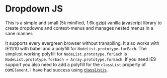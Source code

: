 # Dropdown JS
This is a simple and small (5k minified, 1.6k gzip) vanilla javascript library
to create dropdowns and context-menus and manages nested menus in a sane manner.

It supports every evergreen browser without transpiling. It also works with
IE11/10 with babel and a polyfill for `NodeList.prototype.forEach`. The simplest
working polyfill for `NodeList.prototype.forEach` is `NodeList.prototype.forEach
= Array.prototype.forEach`. If you need IE9 support you also need to add a
polyfill for the `classList` property of `DOMElement`. I have had success using
[classList.js](https://github.com/eligrey/classList.js).

